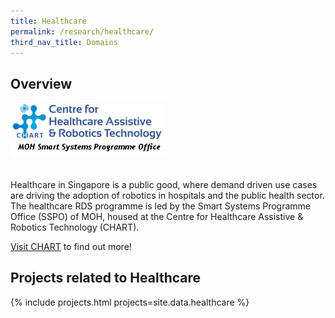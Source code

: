 ```yaml
---
title: Healthcare
permalink: /research/healthcare/
third_nav_title: Domains
---
```

## Overview  
<img style="max-width:50%;margin-bottom:20px;" src="/images/partners/SSPO.png">

Healthcare in Singapore is a public good, where demand driven use cases are driving the adoption of robotics in hospitals and the public health sector. The healthcare RDS programme is led by the Smart Systems Programme Office (SSPO) of MOH, housed at the Centre for Healthcare Assistive & Robotics Technology (CHART).

[Visit CHART](https://www.cgh.com.sg/chart) to find out more!

## Projects related to Healthcare

{% include projects.html projects=site.data.healthcare %}